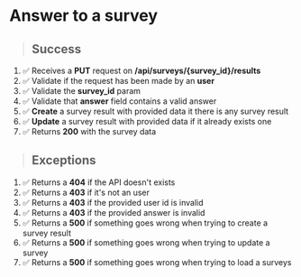 # Answer to a survey

> ## Success

1. ✅ Receives a **PUT** request on **/api/surveys/{survey_id}/results**
2. ✅ Validate if the request has been made by an **user**
3. ✅ Validate the **survey_id** param
4. ✅ Validate that **answer** field contains a valid answer
5. ✅ **Create** a survey result with provided data it there is any survey result
6. ✅ **Update** a survey result with provided data if it already exists one
7. ✅ Returns **200** with the survey data

> ## Exceptions

1. ✅ Returns a **404** if the API doesn't exists
2. ✅ Returns a **403** if it's not an user
3. ✅ Returns a **403** if the provided user id is invalid
4. ✅ Returns a **403** if the provided answer is invalid
5. ✅ Returns a **500** if something goes wrong when trying to create a survey result
6. ✅ Returns a **500** if something goes wrong when trying to update a survey
7. ✅ Returns a **500** if something goes wrong when trying to load a surveys